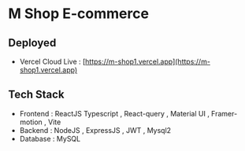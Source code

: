 # M Shop E-commerce

## Deployed
- Vercel Cloud Live : [https://m-shop1.vercel.app](https://m-shop1.vercel.app)

## Tech Stack
- Frontend : ReactJS Typescript , React-query , Material UI , Framer-motion , Vite
- Backend : NodeJS , ExpressJS , JWT , Mysql2
- Database : MySQL

